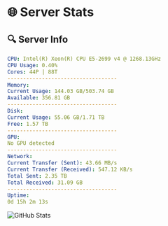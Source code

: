 # 🌐 Server Stats
## 🔍 Server Info
```yaml
CPU: Intel(R) Xeon(R) CPU E5-2699 v4 @ 1268.13GHz
CPU Usage: 0.40%
Cores: 44P | 88T
-----------------------------------
Memory:
Current Usage: 144.03 GB/503.74 GB
Available: 356.81 GB
-----------------------------------
Disk:
Current Usage: 55.06 GB/1.71 TB
Free: 1.57 TB
-----------------------------------
GPU:
No GPU detected
-----------------------------------
Network:
Current Transfer (Sent): 43.66 MB/s
Current Transfer (Received): 547.12 KB/s
Total Sent: 2.35 TB
Total Received: 31.09 GB
-----------------------------------
Uptime:
0d 15h 2m 13s
```
![GitHub Stats](https://img.shields.io/badge/Updated-2025-03-08_12:25:02-blue)